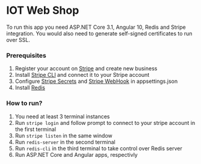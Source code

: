 # IOT Web Shop

To run this app you need ASP.NET Core 3.1, Angular 10, Redis and Stripe integration. 
You would also need to generate self-signed certificates to run over SSL.

### Prerequisites

1. Register your account on [Stripe](https://stripe.com) and create new business
2. Install [Stripe CLI](https://stripe.com/docs/stripe-cli) and connect it to your Stripe account
3. Configure [Stripe Secrets](https://stripe.com/docs/payments/payment-intents) and [Stripe WebHook](https://stripe.com/docs/webhooks) in appsettings.json
3. Install [Redis](https://redis.io/)

### How to run?

1. You need at least 3 terminal instances
2. Run `stripe login` and follow prompt to connect to your stripe account in the first terminal
3. Run `stripe listen` in the same window
4. Run `redis-server` in the second terminal
5. Run `redis-cli` in the third terminal to take control over Redis server
6. Run ASP.NET Core and Angular apps, respectivly